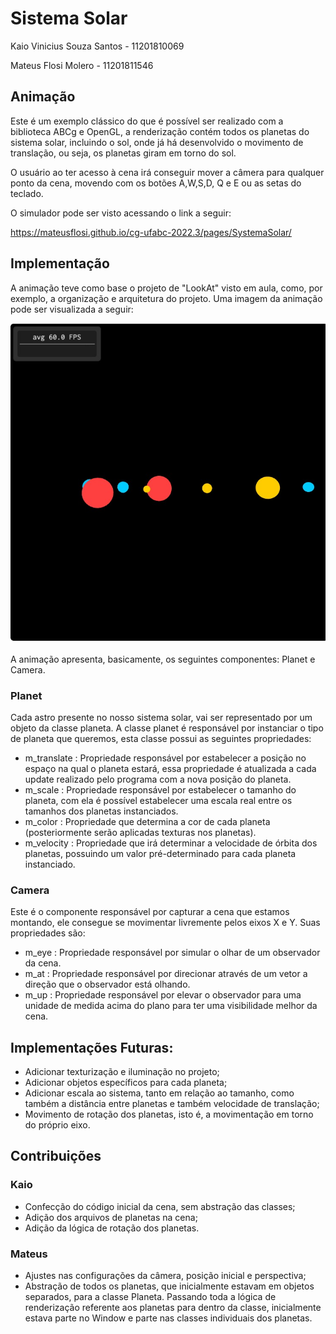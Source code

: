 # Sistema Solar

Kaio Vinicius Souza Santos - 11201810069

Mateus Flosi Molero - 11201811546

## Animação

Este é um exemplo clássico do que é possível ser realizado com a biblioteca ABCg e OpenGL, a renderização contém todos os planetas do sistema solar, incluindo o sol, onde já há desenvolvido o movimento de translação, ou seja, os planetas giram em torno do sol.

O usuário ao ter acesso à cena irá conseguir mover a câmera para qualquer ponto da cena, movendo com os botões A,W,S,D, Q e E ou as setas do teclado.

O simulador pode ser visto acessando o link a seguir:

https://mateusflosi.github.io/cg-ufabc-2022.3/pages/SystemaSolar/

## Implementação

A animação teve como base o projeto de "LookAt" visto em aula, como, por exemplo, a organização e arquitetura do projeto. Uma imagem da animação pode ser visualizada a seguir:

<img src="/pages/SystemaSolar/Sistema Solar.jpeg" alt="My cool logo"/>

A animação apresenta, basicamente, os seguintes componentes: Planet e Camera.

### Planet

Cada astro presente no nosso sistema solar, vai ser representado por um objeto da classe planeta.
A classe planet é responsável por instanciar o tipo de planeta que queremos, esta classe possui as seguintes propriedades:
* m_translate : Propriedade responsável por estabelecer a posição no espaço na qual o planeta estará, essa propriedade é atualizada a cada update realizado pelo programa com a nova posição do planeta. 
* m_scale : Propriedade responsável por estabelecer o tamanho do planeta, com ela é possível estabelecer uma escala real entre os tamanhos dos planetas instanciados.
* m_color : Propriedade que determina a cor de cada planeta (posteriormente serão aplicadas texturas nos planetas).
* m_velocity : Propriedade que irá determinar a velocidade de órbita dos planetas, possuindo um valor pré-determinado para cada planeta instanciado.

### Camera

Este é o componente responsável por capturar a cena que estamos montando, ele consegue se movimentar livremente pelos eixos X e Y. Suas propriedades são:
* m_eye : Propriedade responsável por simular o olhar de um observador da cena.
* m_at : Propriedade responsável por direcionar através de um vetor a direção que o observador está olhando.
* m_up : Propriedade responsável por elevar o observador para uma unidade de medida acima do plano para ter uma visibilidade melhor da cena.

## Implementações Futuras:

* Adicionar texturização e iluminação no projeto;
* Adicionar objetos específicos para cada planeta;
* Adicionar escala ao sistema, tanto em relação ao tamanho, como também a distância entre planetas e também velocidade de translação;
* Movimento de rotação dos planetas, isto é, a movimentação em torno do próprio eixo.

## Contribuições

### Kaio 
* Confecção do código inicial da cena, sem abstração das classes;
* Adição dos arquivos de planetas na cena;
* Adição da lógica de rotação dos planetas.

### Mateus
* Ajustes nas configurações da câmera, posição inicial e perspectiva;
* Abstração de todos os planetas, que inicialmente estavam em objetos separados, para a classe Planeta. Passando toda a lógica de renderização referente aos planetas para dentro da classe, inicialmente estava parte no Window e parte nas classes individuais dos planetas.
